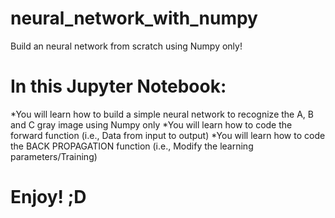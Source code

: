# neural_network_with_numpy
Build an neural network from scratch using Numpy only!

# In this Jupyter Notebook:
*You will learn how to build a simple neural network to recognize the A, B and C gray image using Numpy only
*You will learn how to code the forward function (i.e., Data from input to output)
*You will learn how to code the BACK PROPAGATION function (i.e., Modify the learning parameters/Training)

# Enjoy! ;D
